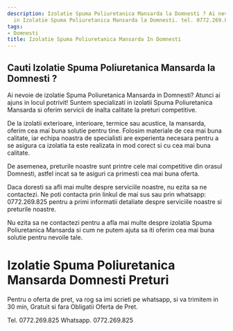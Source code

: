 ```yaml
---
description: Izolatie Spuma Poliuretanica Mansarda la Domnesti ? Ai nevoie de un profesionist
  in Izolatie Spuma Poliuretanica Mansarda la Domnesti. tel. 0772.269.825
tags:
- Domnesti
title: Izolatie Spuma Poliuretanica Mansarda In Domnesti
---
```



## Cauti Izolatie Spuma Poliuretanica Mansarda la Domnesti ?

Ai nevoie de izolatie Spuma Poliuretanica Mansarda in Domnesti? Atunci ai ajuns in locul potrivit! Suntem specializati in izolatii Spuma Poliuretanica Mansarda si oferim servicii de inalta calitate la preturi competitive.

De la izolatii exterioare, interioare, termice sau acustice, la mansarda, oferim cea mai buna solutie pentru tine. Folosim materiale de cea mai buna calitate, iar echipa noastra de specialisti are experienta necesara pentru a se asigura ca izolatia ta este realizata in mod corect si cu cea mai buna calitate.

De asemenea, preturile noastre sunt printre cele mai competitive din orasul Domnesti, astfel incat sa te asiguri ca primesti cea mai buna oferta.

Daca doresti sa afli mai multe despre serviciile noastre, nu ezita sa ne contactezi. Ne poti contacta prin linkul de mai sus sau prin whatsapp: 0772.269.825 pentru a primi informatii detaliate despre serviciile noastre si preturile noastre.

Nu ezita sa ne contactezi pentru a afla mai multe despre izolatia Spuma Poliuretanica Mansarda si cum ne putem ajuta sa iti oferim cea mai buna solutie pentru nevoile tale.

# Izolatie Spuma Poliuretanica Mansarda Domnesti Preturi
Pentru o oferta de pret, va rog sa imi scrieti pe whatsapp, si va trimitem in 30 min, Gratuit si fara Obligatii Oferta de Pret.

Tel. 0772.269.825
Whatsapp. 0772.269.825
